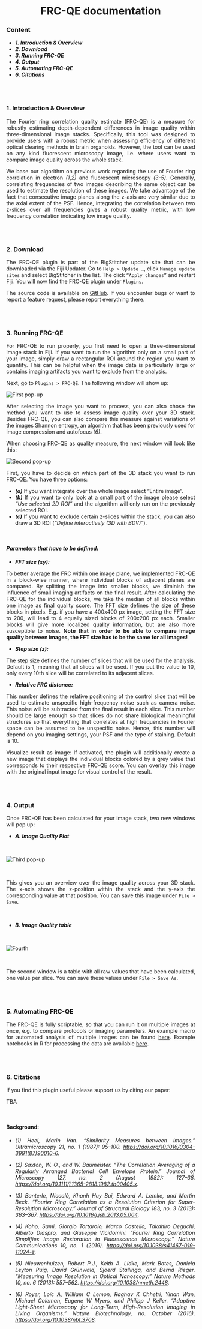 
<div align="center">

# FRC-QE documentation

</div>

### Content

* _**1.	Introduction & Overview**_
* _**2.	Download**_
* _**3.	Running FRC-QE**_
* _**4. Output**_
* _**5.	Automating FRC-QE**_
* _**6.	Citations**_
<br />
<br />

<div style="text-align: justify">
 
### 1.	Introduction & Overview

The Fourier ring correlation quality estimate (FRC-QE) is a measure for robustly estimating depth-dependent differences in image quality within three-dimensional image stacks. Specifically, this tool was designed to provide users with a robust metric when assessing efficiency of different optical clearing methods in brain organoids. However, the tool can be used on any kind fluorescent microscopy image, i.e. where users want to compare image quality across the whole stack.

We base our algorithm on previous work regarding the use of Fourier ring correlation in electron _(1,2)_ and fluorescent microscopy _(3-5)_. Generally, correlating frequencies of two images describing the same object can be used to estimate the resolution of these images. We take advantage of the fact that consecutive image planes along the z-axis are very similar due to the axial extent of the PSF. Hence, integrating the correlation between two z-slices over all frequencies gives a robust quality metric, with low frequency correlation indicating low image quality.

<br />
<br />

### 2.	Download

The FRC-QE plugin is part of the BigStitcher update site that can be downloaded via the Fiji Updater. Go to ```Help > Update …```, click ```Manage update sites``` and select BigStitcher in the list. The click ```“Apply changes”``` and restart Fiji. You will now find the FRC-QE plugin under ```Plugins```.

The source code is available on [GitHub](https://github.com/PreibischLab/quality-estimation). If you encounter bugs or want to report a feature request, please report everything there.

<br />
<br />

### 3.	Running FRC-QE

For FRC-QE to run properly, you first need to open a three-dimensional image stack in Fiji.
If you want to run the algorithm only on a small part of your image, simply draw a rectangular ROI around the region you want to quantify. This can be helpful when the image data is particularly large or contains imaging artifacts you want to exclude from the analysis.


Next, go to ```Plugins > FRC-QE```. The following window will show up:

![First pop-up](https://github.com/PreibischLab/FRC-QE/blob/master/screenshots/image_1.png)

After selecting the image you want to process, you can also chose the method you want to use to assess image quality over your 3D stack. Besides FRC-QE, you can also compare this measure against variations of the images Shannon entropy, an algorithm that has been previously used for image compression and autofocus _(6)_. 

When choosing FRC-QE as quality measure, the next window will look like this:

 
![Second pop-up](https://github.com/PreibischLab/FRC-QE/blob/master/screenshots/image_2.png)

First, you have to decide on which part of the 3D stack you want to run FRC-QE. You have three options:

* _**(a)**_	If you want integrate over the whole image select “Entire image”. 
* _**(b)**_	If you want to only look at a small part of the image please select _“Use selected 2D ROI”_ and the algorithm will only run on the previously selected ROI.
* _**(c)**_	If you want to exclude certain z-slices within the stack, you can also draw a 3D ROI (_“Define interactively (3D with BDV)”_).

<br />

#### _Parameters that have to be defined:_

* _**FFT size (xy):**_

To better average the FRC within one image plane, we implemented FRC-QE in a block-wise manner, where individual blocks of adjacent planes are compared. By splitting the image into smaller blocks, we diminish the influence of small imaging artifacts on the final result. After calculating the FRC-QE for the individual blocks, we take the median of all blocks within one image as final quality score. The FFT size defines the size of these blocks in pixels. E.g. if you have a 400x400 px image, setting the FFT size to 200, will lead to 4 equally sized blocks of 200x200 px each. Smaller blocks will give more localized quality information, but are also more susceptible to noise. **Note that in order to be able to compare image quality between images, the FFT size has to be the same for all images!**

* _**Step size (z):**_

The step size defines the number of slices that will be used for the analysis. Default is 1, meaning that all slices will be used. If you put the value to 10, only every 10th slice will be correlated to its adjacent slices.

* _**Relative FRC distance:**_

This number defines the relative positioning of the control slice that will be used to estimate unspecific high-frequency noise such as camera noise. This noise will be subtracted from the final result in each slice. This number should be large enough so that slices do not share biological meaningful structures so that everything that correlates at high frequencies in Fourier space can be assumed to be unspecific noise. Hence, this number will depend on you imaging settings, your PSF and the type of staining. Default is 10.

Visualize result as image:
If activated, the plugin will additionally create a new image that displays the individual blocks colored by a grey value that corresponds to their respective FRC-QE score. You can overlay this image with the original input image for visual control of the result. 

<br />
<br />

### 4. Output

Once FRC-QE has been calculated for your image stack, two new windows will pop up:

* _**A.	Image Quality Plot**_

<br />

![Third pop-up](https://github.com/PreibischLab/FRC-QE/blob/master/screenshots/image_3.png)

<br />

This gives you an overview over the image quality across your 3D stack. The x-axis shows the z-position within the stack and the y-axis the corresponding value at that position. You can save this image under ```File > Save```.

<br />

* _**B.	Image Quality table**_

<br />

![Fourth](https://github.com/PreibischLab/FRC-QE/blob/master/screenshots/image_4.png)


<br />

The second window is a table with all raw values that have been calculated, one value per slice. You can save these values under ```File > Save As```.

<br />
<br />

### 5.	Automating FRC-QE

The FRC-QE is fully scriptable, so that you can run it on multiple images at once, e.g. to compare protocols or imaging parameters. An example macro for automated analysis of multiple images can be found [here](https://github.com/PreibischLab/FRC-QE/blob/master/FRC-QE_automated_macro.ijm). Example notebooks in R for processing the data are available [here](https://github.com/PreibischLab/FRC-QE/tree/master/analysis_scripts).

<br />
<br />

### 6.	Citations

If you find this plugin useful please support us by citing our paper:
<br />

TBA

<br />

#### Background:

* *(1) Heel, Marin Van. “Similarity Measures between Images.” Ultramicroscopy 21, no. 1 (1987): 95–100. https://doi.org/10.1016/0304-3991(87)90010-6.*

* *(2) Saxton, W. O., and W. Baumeister. “The Correlation Averaging of a Regularly Arranged Bacterial Cell Envelope Protein.” Journal of Microscopy 127, no. 2 (August 1982): 127–38. https://doi.org/10.1111/j.1365-2818.1982.tb00405.x.*


* *(3) Banterle, Niccolò, Khanh Huy Bui, Edward A. Lemke, and Martin Beck. “Fourier Ring Correlation as a Resolution Criterion for Super-Resolution Microscopy.” Journal of Structural Biology 183, no. 3 (2013): 363–367. https://doi.org/10.1016/j.jsb.2013.05.004.*

* *(4) Koho, Sami, Giorgio Tortarolo, Marco Castello, Takahiro Deguchi, Alberto Diaspro, and Giuseppe Vicidomini. “Fourier Ring Correlation Simplifies Image Restoration in Fluorescence Microscopy.” Nature Communications 10, no. 1 (2019). https://doi.org/10.1038/s41467-019-11024-z.*

* *(5) Nieuwenhuizen, Robert P.J., Keith A. Lidke, Mark Bates, Daniela Leyton Puig, David Grünwald, Sjoerd Stallinga, and Bernd Rieger. “Measuring Image Resolution in Optical Nanoscopy.” Nature Methods 10, no. 6 (2013): 557–562. https://doi.org/10.1038/nmeth.2448.*

* *(6) Royer, Loïc A, William C Lemon, Raghav K Chhetri, Yinan Wan, Michael Coleman, Eugene W Myers, and Philipp J Keller. “Adaptive Light-Sheet Microscopy for Long-Term, High-Resolution Imaging in Living Organisms.” Nature Biotechnology, no. October (2016). https://doi.org/10.1038/nbt.3708.*


</div>
